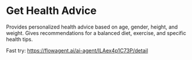 # Get Health Advice

Provides personalized health advice based on age, gender, height, and weight. 
Gives recommendations for a balanced diet, exercise, and specific health tips.

Fast try: https://flowagent.ai/ai-agent/ILAex4p1C73P/detail
